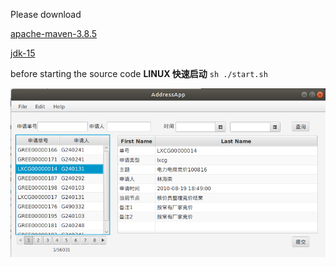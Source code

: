 Please download 

[apache-maven-3.8.5](https://maven.apache.org/docs/history.html)

[jdk-15](http://jdk.java.net/archive/)

before starting the source code 
**LINUX 快速启动**
`sh ./start.sh`

![输入图片说明](Snipaste_2021-08-17_18-46-18.png "在这里输入图片标题") 
